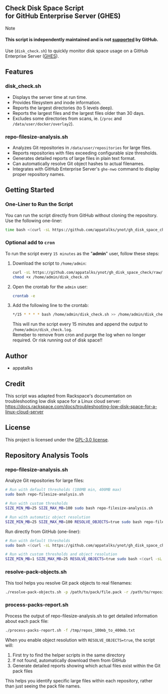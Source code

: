 ## Check Disk Space Script <br> for GitHub Enterprise Server (GHES) 

> [!NOTE]
> #### This script is independently maintained and is not [supported](https://docs.github.com/en/enterprise-server@3.13/admin/monitoring-managing-and-updating-your-instance/monitoring-your-instance/setting-up-external-monitoring) by GitHub.

Use (`disk_check.sh`) to quickly monitor disk space usage on a GitHub Enterprise Server ([GHES](https://docs.github.com/en/enterprise-server@3.13/admin/all-releases)).

## Features

### disk_check.sh
- Displays the server time at run time.
- Provides filesystem and inode information.
- Reports the largest directories (to 5 levels deep).
- Reports the largest files and the largest files older than 30 days.
- Excludes some directories from scans, ie. (`/proc` and `/data/user/docker/overlay2`).

### repo-filesize-analysis.sh
- Analyzes Git repositories in `/data/user/repositories` for large files.
- Reports repositories with files exceeding configurable size thresholds.
- Generates detailed reports of large files in plain text format.
- Can automatically resolve Git object hashes to actual filenames.
- Integrates with GitHub Enterprise Server's `ghe-nwo` command to display proper repository names.

## Getting Started

### One-Liner to Run the Script

You can run the script directly from GitHub without cloning the repository. Use the following one-liner:

```sh
time bash <(curl -sL https://github.com/appatalks/ynot/gh_disk_space_check/raw/main/disk_check.sh)
```

### Optional add to ```cron```

To run the script every ```15 minutes``` as the "**admin**" user, follow these steps:

1. Download the script to `/home/admin`:

    ```sh
    curl -sL https://github.com/appatalks/ynot/gh_disk_space_check/raw/main/disk_check.sh -o /home/admin/disk_check.sh
    chmod +x /home/admin/disk_check.sh
    ```

2. Open the crontab for the ```admin``` user:

    ```sh
    crontab -e
    ```

3. Add the following line to the crontab:

    ```sh
    */15 * * * * bash /home/admin/disk_check.sh >> /home/admin/disk_check.log 2>&1
    ```

    This will run the script every 15 minutes and append the output to `/home/admin/disk_check.log`. <br>
    Remeber to remove from cron and purge the log when no longer required. Or risk running out of disk space!!

## Author

- appatalks

## Credit

This script was adapted from Rackspace's documentation on troubleshooting low disk space for a Linux cloud server:
https://docs.rackspace.com/docs/troubleshooting-low-disk-space-for-a-linux-cloud-server

## License

This project is licensed under the [GPL-3.0 license]().

## Repository Analysis Tools

### repo-filesize-analysis.sh

Analyze Git repositories for large files:

```sh
# Run with default thresholds (100MB min, 400MB max)
sudo bash repo-filesize-analysis.sh

# Run with custom thresholds
SIZE_MIN_MB=25 SIZE_MAX_MB=100 sudo bash repo-filesize-analysis.sh

# Run with automatic object resolution
SIZE_MIN_MB=25 SIZE_MAX_MB=100 RESOLVE_OBJECTS=true sudo bash repo-filesize-analysis.sh
```

Run directly from GitHub (one-liner):

```sh
# Run with default thresholds
sudo bash <(curl -sL https://github.com/appatalks/ynot/gh_disk_space_check/raw/main/repo-filesize-analysis.sh)

# Run with custom thresholds and object resolution
SIZE_MIN_MB=1 SIZE_MAX_MB=25 RESOLVE_OBJECTS=true sudo bash <(curl -sL https://github.com/appatalks/ynot/gh_disk_space_check/raw/main/repo-filesize-analysis.sh)
```

### resolve-pack-objects.sh

This tool helps you resolve Git pack objects to real filenames:

```sh
./resolve-pack-objects.sh -p /path/to/pack/file.pack -r /path/to/repository.git
```

### process-packs-report.sh

Process the output of repo-filesize-analysis.sh to get detailed information about each pack file:

```sh
./process-packs-report.sh -f /tmp/repos_100mb_to_400mb.txt
```

When you enable object resolution with `RESOLVE_OBJECTS=true`, the script will:

1. First try to find the helper scripts in the same directory
2. If not found, automatically download them from GitHub
3. Generate detailed reports showing which actual files exist within the Git pack files

This helps you identify specific large files within each repository, rather than just seeing the pack file names.

